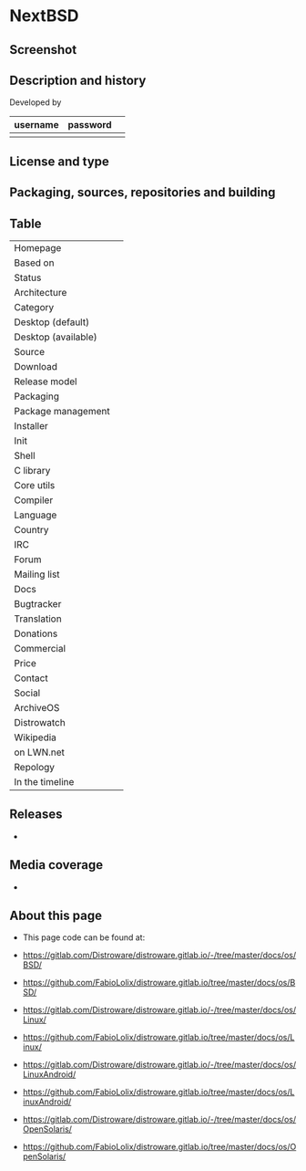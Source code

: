 # NextBSD

## Screenshot


## Description and history



Developed by

| username | password |  |
|----------|----------|--|
|  |  |  |


## License and type




## Packaging, sources, repositories and building




## Table

|                       |  |
|-----------------------|--|
| Homepage              |  |
| Based on              |  |
| Status                |  |
| Architecture          |  |
| Category              |  |
| Desktop (default)     |  |
| Desktop (available)   |  |
| Source                |  |
| Download              |  |
| Release model         |  |
| Packaging             |  |
| Package management    |  |
| Installer             |  |
| Init                  |  |
| Shell                 |  |
| C library             |  |
| Core utils            |  |
| Compiler              |  |
| Language              |  |
| Country               |  |
| IRC                   |  |
| Forum                 |  |
| Mailing list          |  |
| Docs                  |  |
| Bugtracker            |  |
| Translation           |  |
| Donations             |  |
| Commercial            |  |
| Price                 |  |
| Contact               |  |
| Social                |  |
| ArchiveOS             |  |
| Distrowatch           |  |
| Wikipedia             |  |
| on LWN.net            |  |
| Repology              |  |
| In the timeline       |  |


## Releases

* 


## Media coverage

* 


## About this page

* This page code can be found at:

* <https://gitlab.com/Distroware/distroware.gitlab.io/-/tree/master/docs/os/BSD/>
* <https://github.com/FabioLolix/distroware.gitlab.io/tree/master/docs/os/BSD/>

* <https://gitlab.com/Distroware/distroware.gitlab.io/-/tree/master/docs/os/Linux/>
* <https://github.com/FabioLolix/distroware.gitlab.io/tree/master/docs/os/Linux/>

* <https://gitlab.com/Distroware/distroware.gitlab.io/-/tree/master/docs/os/LinuxAndroid/>
* <https://github.com/FabioLolix/distroware.gitlab.io/tree/master/docs/os/LinuxAndroid/>

* <https://gitlab.com/Distroware/distroware.gitlab.io/-/tree/master/docs/os/OpenSolaris/>
* <https://github.com/FabioLolix/distroware.gitlab.io/tree/master/docs/os/OpenSolaris/>
